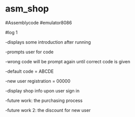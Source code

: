 # asm_shop

#Assemblycode
#emulator8086

#log 1

-displays some introduction after running

-prompts user for code

-wrong code will be prompt again until correct code is given

-default code = ABCDE

-new user registration = 00000

-display shop info upon user sign in 

-future work: the purchasing process

-future work 2: the discount for new user 

